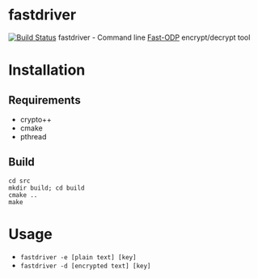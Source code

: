 # fastdriver
[![Build Status](https://travis-ci.org/lackofdream/fastdriver.svg?branch=master)](https://travis-ci.org/lackofdream/fastdriver)
fastdriver - Command line [Fast-ODP](https://github.com/O-D-C-S/Old-Driver-Protocol) encrypt/decrypt tool

# Installation

## Requirements

- crypto++
- cmake
- pthread

## Build

```
cd src
mkdir build; cd build
cmake ..
make
```

# Usage

- `fastdriver -e [plain text] [key]`
- `fastdriver -d [encrypted text] [key]`
